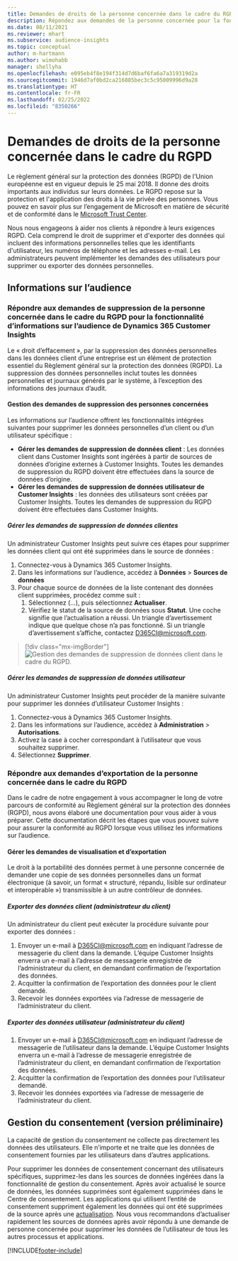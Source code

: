 ```yaml
---
title: Demandes de droits de la personne concernée dans le cadre du RGPD | Microsoft Docs
description: Répondez aux demandes de la personne concernée pour la fonctionnalité d’informations sur l’audience de Dynamics 365 Customer Insights.
ms.date: 08/11/2021
ms.reviewer: mhart
ms.subservice: audience-insights
ms.topic: conceptual
author: m-hartmann
ms.author: wimohabb
manager: shellyha
ms.openlocfilehash: e095eb4f8e194f314d7d6baf6fa6a7a319319d2a
ms.sourcegitcommit: 1946d7af0bd2ca216885bec3c5c95009996d9a28
ms.translationtype: HT
ms.contentlocale: fr-FR
ms.lasthandoff: 02/25/2022
ms.locfileid: "8350266"
---
```

# <a name="data-subject-rights-dsr-requests-under-gdpr"></a>Demandes de droits de la personne concernée dans le cadre du RGPD

Le règlement général sur la protection des données (RGPD) de l'Union européenne est en vigueur depuis le 25 mai 2018. Il donne des droits importants aux individus sur leurs données. Le RGPD repose sur la protection et l'application des droits à la vie privée des personnes. Vous pouvez en savoir plus sur l’engagement de Microsoft en matière de sécurité et de conformité dans le [Microsoft Trust Center](https://www.microsoft.com/trust-center).

Nous nous engageons à aider nos clients à répondre à leurs exigences RGPD. Cela comprend le droit de supprimer et d'exporter des données qui incluent des informations personnelles telles que les identifiants d'utilisateur, les numéros de téléphone et les adresses e-mail. Les administrateurs peuvent implémenter les demandes des utilisateurs pour supprimer ou exporter des données personnelles.

## <a name="audience-insights"></a>Informations sur l’audience

### <a name="responding-to-gdpr-data-subject-delete-requests-for-dynamics-365-customer-insights-audience-insights-capability"></a>Répondre aux demandes de suppression de la personne concernée dans le cadre du RGPD pour la fonctionnalité d’informations sur l’audience de Dynamics 365 Customer Insights

Le « droit d’effacement », par la suppression des données personnelles dans les données client d’une entreprise est un élément de protection essentiel du Règlement général sur la protection des données (RGPD). La suppression des données personnelles inclut toutes les données personnelles et journaux générés par le système, à l’exception des informations des journaux d’audit.

#### <a name="manage-data-subject-delete-requests"></a>Gestion des demandes de suppression des personnes concernées

Les informations sur l’audience offrent les fonctionnalités intégrées suivantes pour supprimer les données personnelles d’un client ou d’un utilisateur spécifique :

- **Gérer les demandes de suppression de données client** : Les données client dans Customer Insights sont ingérées à partir de sources de données d’origine externes à Customer Insights. Toutes les demandes de suppression du RGPD doivent être effectuées dans la source de données d’origine.
- **Gérer les demandes de suppression de données utilisateur de Customer Insights** : les données des utilisateurs sont créées par Customer Insights. Toutes les demandes de suppression du RGPD doivent être effectuées dans Customer Insights.

##### <a name="manage-requests-to-delete-customer-data"></a>Gérer les demandes de suppression de données clientes

Un administrateur Customer Insights peut suivre ces étapes pour supprimer les données client qui ont été supprimées dans le source de données :

1. Connectez-vous à Dynamics 365 Customer Insights.
2. Dans les informations sur l’audience, accédez à **Données** > **Sources de données**
3. Pour chaque source de données de la liste contenant des données client supprimées, procédez comme suit :
   1. Sélectionnez (...), puis sélectionnez **Actualiser**.
   2. Vérifiez le statut de la source de données sous **Statut**. Une coche signifie que l’actualisation a réussi. Un triangle d’avertissement indique que quelque chose n’a pas fonctionné. Si un triangle d’avertissement s’affiche, contactez D365CI@microsoft.com.

> [!div class="mx-imgBorder"]
> ![Gestion des demandes de suppression de données client dans le cadre du RGPD.](audience-insights/media/gdpr-data-sources.png "Gestion des demandes de suppression de données client dans le cadre du RGPD")

##### <a name="manage-delete-requests-for-user-data"></a>Gérer les demandes de suppression de données utilisateur

Un administrateur Customer Insights peut procéder de la manière suivante pour supprimer les données d’utilisateur Customer Insights :

1. Connectez-vous à Dynamics 365 Customer Insights.
2. Dans les informations sur l’audience, accédez à **Administration** > **Autorisations**.
3. Activez la case à cocher correspondant à l’utilisateur que vous souhaitez supprimer.
4. Sélectionnez **Supprimer**.

### <a name="responding-to-gdpr-data-subject-export-requests"></a>Répondre aux demandes d’exportation de la personne concernée dans le cadre du RGPD

Dans le cadre de notre engagement à vous accompagner le long de votre parcours de conformité au Règlement général sur la protection des données (RGPD), nous avons élaboré une documentation pour vous aider à vous préparer. Cette documentation décrit les étapes que vous pouvez suivre pour assurer la conformité au RGPD lorsque vous utilisez les informations sur l’audience.

#### <a name="manage-export-and-view-requests"></a>Gérer les demandes de visualisation et d’exportation

Le droit à la portabilité des données permet à une personne concernée de demander une copie de ses données personnelles dans un format électronique (à savoir, un format « structuré, répandu, lisible sur ordinateur et interopérable ») transmissible à un autre contrôleur de données.

##### <a name="export-customer-data-tenant-admin"></a>Exporter des données client (administrateur du client)

Un administrateur du client peut exécuter la procédure suivante pour exporter des données :

1. Envoyer un e-mail à D365CI@microsoft.com en indiquant l’adresse de messagerie du client dans la demande. L’équipe Customer Insights enverra un e-mail à l’adresse de messagerie enregistrée de l’administrateur du client, en demandant confirmation de l’exportation des données.
2. Acquitter la confirmation de l’exportation des données pour le client demandé.
3. Recevoir les données exportées via l’adresse de messagerie de l’administrateur du client.

##### <a name="export-user-data-tenant-admin"></a>Exporter des données utilisateur (administrateur du client)

1. Envoyer un e-mail à D365CI@microsoft.com en indiquant l’adresse de messagerie de l’utilisateur dans la demande. L’équipe Customer Insights enverra un e-mail à l’adresse de messagerie enregistrée de l’administrateur du client, en demandant confirmation de l’exportation des données.
2. Acquitter la confirmation de l’exportation des données pour l’utilisateur demandé.
3. Recevoir les données exportées via l’adresse de messagerie de l’administrateur du client.

## <a name="consent-management-preview"></a>Gestion du consentement (version préliminaire)

La capacité de gestion du consentement ne collecte pas directement les données des utilisateurs. Elle n’importe et ne traite que les données de consentement fournies par les utilisateurs dans d’autres applications.

Pour supprimer les données de consentement concernant des utilisateurs spécifiques, supprimez-les dans les sources de données ingérées dans la fonctionnalité de gestion du consentement. Après avoir actualisé le source de données, les données supprimées sont également supprimées dans le Centre de consentement. Les applications qui utilisent l’entité de consentement suppriment également les données qui ont été supprimées de la source après une [actualisation](audience-insights/system.md#refresh-processes). Nous vous recommandons d’actualiser rapidement les sources de données après avoir répondu à une demande de personne concernée pour supprimer les données de l’utilisateur de tous les autres processus et applications.


<!-- ## Engagement insights (preview)

### Deleting and exporting event data containing end user identifiable information

The following sections describe how to delete and export event data that might contain personal data.

To delete or export data:

1. Tag event properties that contain data with personal information.
2. Delete or export data associated with specific values (for example: a specified user ID).

#### Tag and update event properties

Personal data is tagged on an event property level. First, tag the properties being considered for deletion or export.

To tag an event property as containing personal information, follow these steps:

1. Open the workspace containing the event.

1. Go to **Data** > **Events** to see the list of events in the selected workspace.
  
1. Select the event you want to tag.

1. Select **Edit properties** to open the pane listing all properties of the selected event.
     
1. Select **...** and then choose **Edit** to reach the **Update property** dialog.

   ![Edit event.](engagement-insights/media/edit-event.png "Edit event")

1. In the **Update Property** window, choose **...** in the upper right corner, and then choose the **Contains EUII** box. Choose **Update** to save your changes.

   ![Save your changes.](engagement-insights/media/update-property.png "Save your changes")

   > [!NOTE]
   > Every time the event schema changes or you create a new event, it's recommended that you evaluate the associated event properties and tag or untag them as containing personal data, if necessary.

#### Delete or export tagged event data

If all event properties have been tagged appropriately as described in the previous step, an environment admin can issue a deletion request against the tagged event data.

To manage EUII deletion or export requests

1. Go to **Admin** > **Environment** > **Settings**.

1. In the **Manage end user identifiable information (EUII)** section, select **Manage EUII**.

##### Deletion

For deletion, you can enter a list of comma-separated user IDs in the **Delete end user identifiable information (EUII)** section. These IDs will then be compared with all tagged event properties of all projects in the current environment via exact string matching. 

If a property value matches one of the provided IDs, the associated event will be permanently deleted. Due to the irreversibility of this action, you must confirm the deletion after selecting **Delete**.

##### Export

The export process is identical to the deletion process when it comes to defining event property values in the **Export end user identifiable information (EUII)** section. Additionally, you'll need to provide an **Azure blob storage URL** to specify the export destination. The Azure Blob URL must include a [Shared Access Signature (SAS)](/azure/storage/common/storage-sas-overview).

After selecting **Export**, all events of the current team that contain matching tagged properties will be exported in CSV format to the export destination.

### Good practices

* Try to avoid sending any events that contain personal data.
* If you need to send events containing EUII data, limit the number of events and event properties that contain EUII data. Ideally, limit yourself to one such event.
* Make sure that as few people as possible have access to the sent personal data.
* For events containing personal data, make sure that you set one property to emit a unique identifier that can easily be linked to a specific user (for example, a user ID). This makes it easier to segregate data and to export or delete the right data.
* Only tag one property per event as containing personal data. Ideally one that only contains a unique identifier.
* Do not tag properties containing verbose values (for example, an entire request body). Engagement insights capability uses exact string matching when deciding which events to delete or export. -->

[!INCLUDE[footer-include](includes/footer-banner.md)]